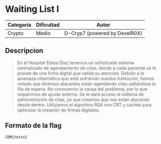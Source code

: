 # Waiting List I
| Categoría | Dificultad  | Autor   |
| ---       | ---         | ---     |
| Crypto    | Medio       | D-Cryp7 (powered by DevelR0X) |

## Descripcion
> En el Hospital Eloísa Díaz tenemos un sofisticado sistema centralizado de agendamiento de citas, donde a cada paciente se le provee de una firma digital que valida su atención. Debido a la amenaza cibernética que está sufriendo nuestra institución, hemos notado que diversos atacantes están agendando citas saltándose la fila de espera. No conocemos la causa del problema, por lo que requerimos de ayuda externa.
Se le dará acceso al sistema de administración de citas, ya que creemos que nos están atacando desde dentro. Utilizamos el algoritmo RSA con CRT y cachés para optimizar la creación de firmas digitales. 

## Formato de la flag
`CDM{texto}`